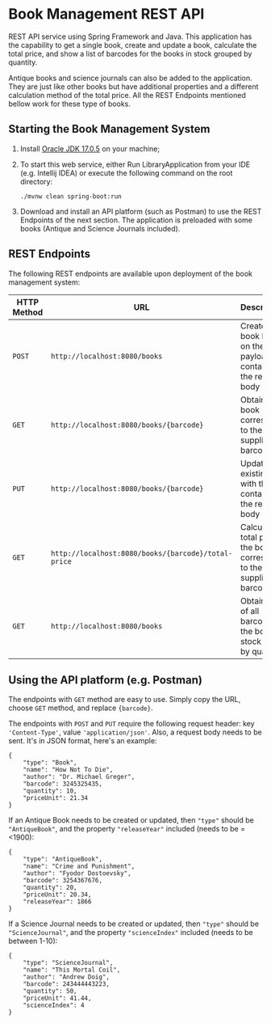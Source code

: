 # Book Management REST API

REST API service using Spring Framework and Java. This application has the capability to get a single book, create and update a book, calculate the total price, and show a list of barcodes for the books in stock grouped by quantity.

Antique books and science journals can also be added to the application. They are just like other books but have additional properties and a different calculation method of the total price. All the REST Endpoints mentioned bellow work for these type of books.

## Starting the Book Management System
1. Install [Oracle JDK 17.0.5](https://www.oracle.com/java/technologies/downloads/#java17) on your machine;

2. To start this web service, either Run LibraryApplication from your IDE (e.g. Intellij IDEA) or execute the following command on the root directory:

    ```./mvnw clean spring-boot:run```

3. Download and install an API platform (such as Postman) to use the REST Endpoints of the next section. The application is preloaded with some books (Antique and Science Journals included).

## REST Endpoints
The following REST endpoints are available upon deployment of the book management system:

| HTTP Method | URL                                                 | Description                                                                  |
|-------------|-----------------------------------------------------|:-----------------------------------------------------------------------------|
| `POST`      | `http://localhost:8080/books`                       | Creates a new book based on the payload contained in the request body        |
| `GET`       | `http://localhost:8080/books/{barcode}`             | Obtains the book corresponding to the supplied barcode                       |
| `PUT`       | `http://localhost:8080/books/{barcode}`             | Updates an existing book  with the data contained in the request body        |
| `GET`       | `http://localhost:8080/books/{barcode}/total-price` | Calculates the total price of the book corresponding to the supplied barcode |
| `GET`       | `http://localhost:8080/books`                       | Obtains a list of all barcodes for the books in stock grouped by quantity    |

## Using the API platform (e.g. Postman)
The endpoints with `GET` method are easy to use. Simply copy the URL, choose `GET` method, and replace ```{barcode}```.

The endpoints with `POST` and `PUT` require the following request header: key `'Content-Type'`, value `'application/json'`. Also, a request body needs to be sent. It's in JSON format, here's an example:
```
{
    "type": "Book",
    "name": "How Not To Die",
    "author": "Dr. Michael Greger",
    "barcode": 3245325435,
    "quantity": 10,
    "priceUnit": 21.34
}
```

If an Antique Book needs to be created or updated, then `"type"` should be `"AntiqueBook"`, and the property `"releaseYear"` included (needs to be =<1900):
```
{
    "type": "AntiqueBook",
    "name": "Crime and Punishment",
    "author": "Fyodor Dostoevsky",
    "barcode": 3254367676,
    "quantity": 20,
    "priceUnit": 20.34,
    "releaseYear": 1866
}
```

If a Science Journal needs to be created or updated, then `"type"` should be `"ScienceJournal"`, and the property `"scienceIndex"` included (needs to be between 1-10):
```
{
    "type": "ScienceJournal",
    "name": "This Mortal Coil",
    "author": "Andrew Doig",
    "barcode": 243444443223,
    "quantity": 50,
    "priceUnit": 41.44,
    "scienceIndex": 4
}
```

